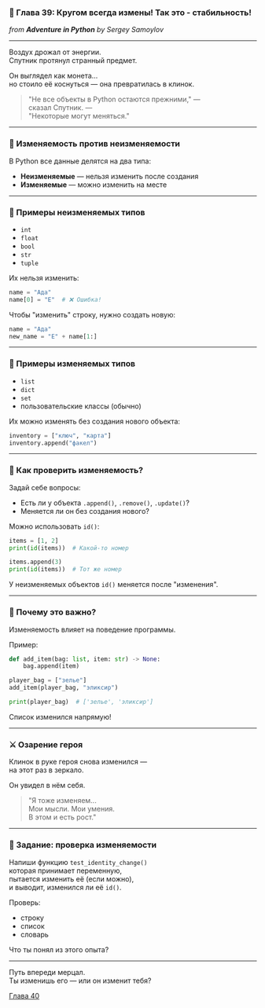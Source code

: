 ### 🧬 Глава 39: Кругом всегда измены! Так это - стабильность!  
*from **Adventure in Python** by Sergey Samoylov*

---

Воздух дрожал от энергии.  
Спутник протянул странный предмет.

Он выглядел как монета…  
но стоило её коснуться — она превратилась в клинок.

> "Не все объекты в Python остаются прежними," —  
> сказал Спутник. —  
> "Некоторые могут меняться."

---

### 🔁 Изменяемость против неизменяемости

В Python все данные делятся на два типа:

- **Неизменяемые** — нельзя изменить после создания  
- **Изменяемые** — можно изменить на месте

---

### 🧊 Примеры неизменяемых типов

- `int`  
- `float`  
- `bool`  
- `str`  
- `tuple`

Их нельзя изменить:

```python
name = "Ада"
name[0] = "Е"  # ❌ Ошибка!
```

Чтобы "изменить" строку, нужно создать новую:

```python
name = "Ада"
new_name = "Е" + name[1:]
```

---

### 🧪 Примеры изменяемых типов

- `list`  
- `dict`  
- `set`  
- пользовательские классы (обычно)

Их можно изменять без создания нового объекта:

```python
inventory = ["ключ", "карта"]
inventory.append("факел")
```

---

### 🧭 Как проверить изменяемость?

Задай себе вопросы:

- Есть ли у объекта `.append()`, `.remove()`, `.update()`?  
- Меняется ли он без создания нового?

Можно использовать `id()`:

```python
items = [1, 2]
print(id(items))  # Какой-то номер

items.append(3)
print(id(items))  # Тот же номер
```

У неизменяемых объектов `id()` меняется после "изменения".

---

### 🧠 Почему это важно?

Изменяемость влияет на поведение программы.

Пример:

```python
def add_item(bag: list, item: str) -> None:
    bag.append(item)

player_bag = ["зелье"]
add_item(player_bag, "эликсир")

print(player_bag)  # ['зелье', 'эликсир']
```

Список изменился напрямую!

---

### ⚔️ Озарение героя

Клинок в руке героя снова изменился —  
на этот раз в зеркало.

Он увидел в нём себя.

> "Я тоже изменяем...  
> Мои мысли. Мои умения.  
> В этом и есть рост."

---

### 🧪 Задание: проверка изменяемости

Напиши функцию `test_identity_change()`  
которая принимает переменную,  
пытается изменить её (если можно),  
и выводит, изменился ли её `id()`.

Проверь:

- строку  
- список  
- словарь

Что ты понял из этого опыта?

---

Путь впереди мерцал.  
Ты изменишь его — или он изменит тебя?

[Глава 40](Chapter_40.md)

